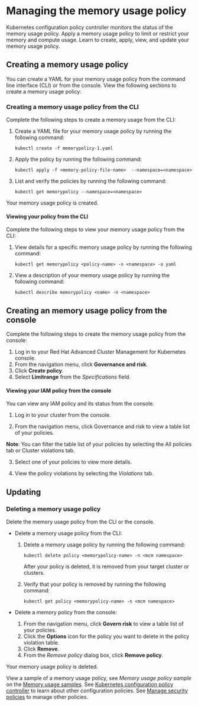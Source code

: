 # Managing the memory usage policy 

Kubernetes configuration policy controller monitors the status of the memory usage policy. Apply a memory usage policy to limit or restrict your memory and compute usage. Learn to create, apply, view, and update your memory usage policy.

## Creating a memory usage policy 

You can create a YAML for your memory usage policy from the command line interface (CLI) or from the console. View the following sections to create a memory usage policy: 

### Creating a memory usage policy from the CLI

Complete the following steps to create a memory usage from the CLI:

1. Create a YAML file for your memory usage policy by running the following command:

   ```
   kubectl create -f memorypolicy-1.yaml
   ```

2. Apply the policy by running the following command:

   ```
   kubectl apply -f <memory-policy-file-name>  --namespace=<namespace>
   ```

3. List and verify the policies by running the following command:

   ```
   kubectl get memorypolicy --namespace=<namespace>
   ```

Your memory usage policy is created. 

#### Viewing your policy from the CLI 

Complete the following steps to view your memory usage policy from the CLI:

1. View details for a specific memory usage policy by running the following command:

   ```
   kubectl get memorypolicy <policy-name> -n <namespace> -o yaml
   ```

2. View a description of your memory usage policy by running the following command:

   ```
   kubectl describe memorypolicy <name> -n <namespace>
   ```

## Creating an memory usage policy from the console

Complete the following steps to create the memory usage policy from the console:

1. Log in to your Red Hat Advanced Cluster Management for Kubernetes console.
2. From the navigation menu, click **Governance and risk**. 
3. Click **Create policy**. 
4. Select **Limitrange** from the _Specifications_ field.

#### Viewing your IAM policy from the console

You can view any IAM policy and its status from the console.

1. Log in to your cluster from the console.

2. From the navigation menu, click Governance and risk to view a table list of your policies.

  **Note**: You can filter the table list of your policies by selecting the All policies tab or Cluster violations tab.

3. Select one of your policies to view more details.

4. View the policy violations by selecting the _Violations_ tab.

## Updating 

### Deleting a memory usage policy

Delete the memory usage policy from the CLI or the console. 

* Delete a memory usage policy from the CLI:

  1. Delete a memory usage policy by running the following command: <!--verify command `namespace`-->

      ```
      kubectl delete policy <memorypolicy-name> -n <mcm namespace>  
      ```

      After your policy is deleted, it is removed from your target cluster or clusters.

  2. Verify that your policy is removed by running the following command:

      ```
      kubectl get policy <memorypolicy-name> -n <mcm namespace>
      ```
      
* Delete a memory policy from the console:

  1. From the navigation menu, click **Govern risk** to view a table list of your policies.
  2. Click the **Options** icon for the policy you want to delete in the policy violation table.
  3. Click **Remove**.
  4. From the _Remove policy_ dialog box, click **Remove policy**.

Your memory usage policy is deleted.

View a sample of a memory usage policy, see _Memory usage policy sample_ on the [Memory usage samples](memory_policy.md). See [Kubernetes configuration policy controller](config_policy_ctrl.md) to learn about other configuration policies. See [Manage security policies](manage_policy_overview.md) to manage other policies.